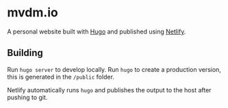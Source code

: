 # mvdm.io

A personal website built with [Hugo](https://gohugo.io/) and published using [Netlify](https://www.netlify.com/).

## Building
Run `hugo server` to develop locally.
Run `hugo` to create a production version, this is generated in the `/public` folder.

Netlify automatically runs `hugo` and publishes the output to the host after pushing to git.